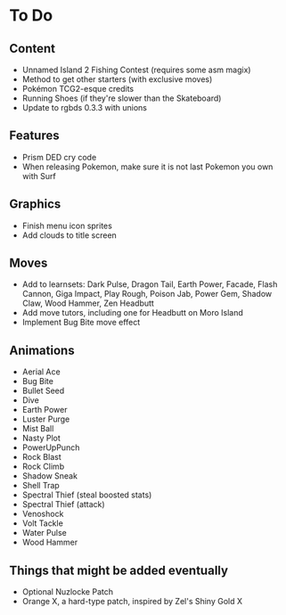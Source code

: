 # To Do

## Content

- Unnamed Island 2 Fishing Contest (requires some asm magix)
- Method to get other starters (with exclusive moves)
- Pokémon TCG2-esque credits
- Running Shoes (if they're slower than the Skateboard)
- Update to rgbds 0.3.3 with unions

## Features

- Prism DED cry code
- When releasing Pokemon, make sure it is not last Pokemon you own with Surf

## Graphics

- Finish menu icon sprites
- Add clouds to title screen

## Moves

- Add to learnsets: Dark Pulse, Dragon Tail, Earth Power, Facade, Flash Cannon, Giga Impact, Play Rough, Poison Jab, Power Gem, Shadow Claw, Wood Hammer, Zen Headbutt
- Add move tutors, including one for Headbutt on Moro Island
- Implement Bug Bite move effect

## Animations

- Aerial Ace
- Bug Bite
- Bullet Seed
- Dive
- Earth Power
- Luster Purge
- Mist Ball
- Nasty Plot
- PowerUpPunch
- Rock Blast
- Rock Climb
- Shadow Sneak
- Shell Trap
- Spectral Thief (steal boosted stats)
- Spectral Thief (attack)
- Venoshock
- Volt Tackle
- Water Pulse
- Wood Hammer

## Things that might be added eventually

- Optional Nuzlocke Patch
- Orange X, a hard-type patch, inspired by Zel's Shiny Gold X